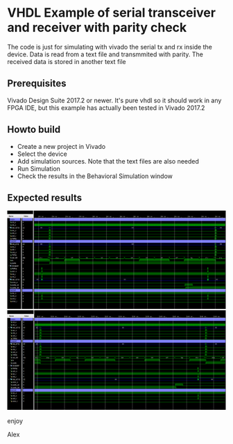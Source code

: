 # VHDL Example of serial transceiver and receiver with parity check

The code is just for simulating with vivado the serial tx and rx inside the device. Data is read from a text file and transmmited with parity. The received data is stored in another text file

## Prerequisites

Vivado Design Suite 2017.2 or newer.
It's pure vhdl so it should work in any FPGA IDE, but this example has actually been tested in Vivado 2017.2

## Howto build

- Create a new project in Vivado
- Select the device
- Add simulation sources. Note that the text files are also needed
- Run Simulation
- Check the results in the Behavioral Simulation window

## Expected results

![](img/ejercicio_19_paridad_calculada_1.PNG?raw=true)
![](img/ejercicio_19_paridad_calculada_2.PNG?raw=true)

enjoy

Alex
